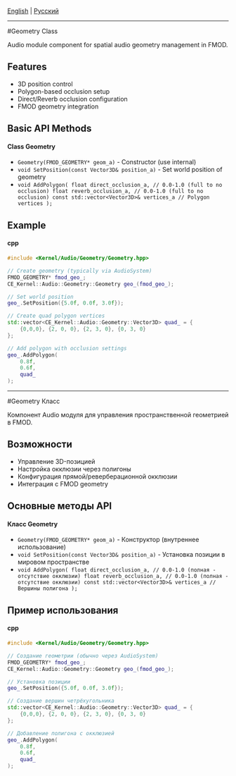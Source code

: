 [English](#en) | [Русский](#ru)

---

<a id="en"></a>
#Geometry Class

Audio module component for spatial audio geometry management in FMOD.

## Features
- 3D position control
- Polygon-based occlusion setup
- Direct/Reverb occlusion configuration
- FMOD geometry integration

## Basic API Methods
#### Class Geometry
- `Geometry(FMOD_GEOMETRY* geom_a)` - Constructor (use internal)
- `void SetPosition(const Vector3D& position_a)` - Set world position of geometry
- `void AddPolygon(
        float direct_occlusion_a, // 0.0-1.0 (full to no occlusion)
        float reverb_occlusion_a, // 0.0-1.0 (full to no occlusion)
        const std::vector<Vector3D>& vertices_a // Polygon vertices
);`

## Example
#### cpp
```cpp
#include <Kernel/Audio/Geometry/Geometry.hpp>

// Create geometry (typically via AudioSystem)
FMOD_GEOMETRY* fmod_geo_;
CE_Kernel::Audio::Geometry::Geometry geo_(fmod_geo_);

// Set world position
geo_.SetPosition({5.0f, 0.0f, 3.0f});

// Create quad polygon vertices
std::vector<CE_Kernel::Audio::Geometry::Vector3D> quad_ = {
    {0,0,0}, {2, 0, 0}, {2, 3, 0}, {0, 3, 0}
};

// Add polygon with occlusion settings
geo_.AddPolygon(
    0.8f,
    0.6f,
    quad_
);
```

---

<a id="ru"></a>
#Geometry Класс

Компонент Audio модуля для управления пространственной геометрией в FMOD.

## Возможности
- Управление 3D-позицией
- Настройка окклюзии через полигоны
- Конфигурация прямой/реверберационной окклюзии
- Интеграция с FMOD geometry

## Основные методы API
#### Класс Geometry
- `Geometry(FMOD_GEOMETRY* geom_a)` - Конструктор (внутреннее использование)
- `void SetPosition(const Vector3D& position_a)` - Установка позиции в мировом пространстве
- `void AddPolygon(
        float direct_occlusion_a, // 0.0-1.0 (полная - отсутствие окклюзии)
        float reverb_occlusion_a, // 0.0-1.0 (полная - отсутствие окклюзии)
        const std::vector<Vector3D>& vertices_a // Вершины полигона
);`

## Пример использования
#### cpp
```cpp
#include <Kernel/Audio/Geometry/Geometry.hpp>

// Создание геометрии (обычно через AudioSystem)
FMOD_GEOMETRY* fmod_geo_;
CE_Kernel::Audio::Geometry::Geometry geo_(fmod_geo_);

// Установка позиции
geo_.SetPosition({5.0f, 0.0f, 3.0f});

// Создание вершин четрёхугольника
std::vector<CE_Kernel::Audio::Geometry::Vector3D> quad_ = {
    {0,0,0}, {2, 0, 0}, {2, 3, 0}, {0, 3, 0}
};

// Добавление полигона с окклюзией
geo_.AddPolygon(
    0.8f,
    0.6f,
    quad_
);
```